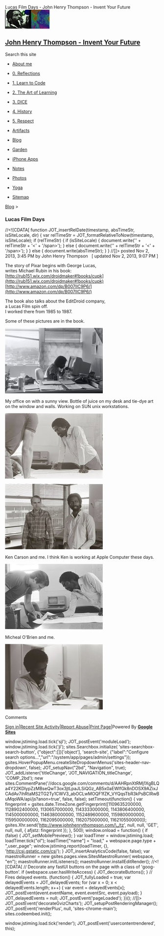 Lucas Film Days - John Henry Thompson - Invent Your Future [![John Henry Thompson - Invent Your Future](../_/rsrc/1329567069254/config/customLogo.gif-revision=6.png)](../index.html)

[John Henry Thompson - Invent Your Future](../index.html)
---------------------------------------------------------

Search this site

*   [About me](../home.html)
    
*   [0\. Reflections](../0-refections-on-learning.html)
    
*   [1\. Learn to Code](../learning-to-program.html)
    
*   [2\. The Art of Learning](../the-art-of-learning.html)
    
*   [3\. DICE](../3-dice.html)
    
*   [4\. History](../4-history.html)
    
*   [5\. Respect](../heros.html)
    
*   [Artifacts](../artifacts.html)
    
*   [Blog](../z-blog-1.html)
    
*   [Garden](../4-garden.html)
    
*   [iPhone Apps](../iphone-apps.html)
    
*   [Notes](../notes.html)
    
*   [Photos](../family.html)
    
*   [Yoga](../yoga.html)
    
*   [Sitemap](../system/app/pages/sitemap/hierarchy.html)
    

[Blog](../z-blog-1.html)‎ > ‎

### Lucas Film Days

//<!\[CDATA\[ function JOT\_insertRelDate(timestamp, absTimeStr, isSiteLocale, dir) { var relTimeStr = JOT\_formatRelativeToNow(timestamp, isSiteLocale); if (relTimeStr) { if (isSiteLocale) { document.write('<span timestamp="' + timestamp + '" issitelocale="' + isSiteLocale + '" title="' + absTimeStr + '" dir="' + dir + '">' + relTimeStr + '<' + '/span>'); } else { document.write('<span timestamp="' + timestamp + '" title="' + absTimeStr + '" dir="' + dir + '">' + relTimeStr + '<' + '/span>'); } } else { document.write(absTimeStr); } } //\]\]> posted Nov 2, 2013, 3:45 PM by John Henry Thompson   \[ updated Nov 2, 2013, 9:07 PM \]

The story of Pixar begins with George Lucas,  
writes Michael Rubin in his book:  
[http://rub151.wix.com/droidmaker#!books/cupk](http://rub151.wix.com/droidmaker#!books/cupk)  
[http://www.amazon.com/dp/B007IIC9P6/](http://www.amazon.com/dp/B007IIC9P6/)  
  

The book also talks about the EditDroid company,  
a Lucas Film spin off.  
I worked there from 1985 to 1987.  

Some of these pictures are in the book.  

  

  
[![](../_/rsrc/1383432545668/z-blog-1/lucasfilmdays/247027_10150222472393257_8374069_n-height=213&width=320.jpg)](http://www.johnhenrythompson.com/z-blog-1/lucasfilmdays/247027_10150222472393257_8374069_n.jpg?attredirects=0)  

My office on with a sunny view. Bottle of juice on my desk and tie-dye art on the window and walls. Working on SUN unix workstations.  

  
[](http://www.johnhenrythompson.com/z-blog-1/lucasfilmdays/247027_10150222472393257_8374069_n.jpg?attredirects=0)[![](../_/rsrc/1383432593245/z-blog-1/lucasfilmdays/249639_10150222471588257_5043297_n-height=213&width=320.jpg)](http://www.johnhenrythompson.com/z-blog-1/lucasfilmdays/249639_10150222471588257_5043297_n.jpg?attredirects=0)

[![](../_/rsrc/1383432497178/z-blog-1/lucasfilmdays/246645_10150222471648257_695964_n-height=213&width=320.jpg)](http://www.johnhenrythompson.com/z-blog-1/lucasfilmdays/246645_10150222471648257_695964_n.jpg?attredirects=0)  

Ken Carson and me. I think Ken is working at Apple Computer these days.  

  
  
[![](../_/rsrc/1383432573594/z-blog-1/lucasfilmdays/248484_10150222471538257_6041926_n-height=213&width=320.jpg)](http://www.johnhenrythompson.com/z-blog-1/lucasfilmdays/248484_10150222471538257_6041926_n.jpg?attredirects=0)  

Micheal O'Brien and me.  
  

[![](../_/rsrc/1383432621928/z-blog-1/lucasfilmdays/254450_10150222472128257_1306117_n-height=213&width=320.jpg)](http://www.johnhenrythompson.com/z-blog-1/lucasfilmdays/254450_10150222472128257_1306117_n.jpg?attredirects=0)

  

  

  

  

Comments

[Sign in](https://accounts.google.com/ServiceLogin?continue=http://sites.google.com/a/johnhenrythompson.com/jht/z-blog-1/lucasfilmdays&service=jotspot)|[Recent Site Activity](../system/app/pages/recentChanges.html)|[Report Abuse](http://sites.google.com/a/johnhenrythompson.com/jht/system/app/pages/reportAbuse)|[Print Page](javascript:;)|Powered By **[Google Sites](http://sites.google.com/site)**

window.jstiming.load.tick('sjl'); JOT\_postEvent('moduleLoad'); window.jstiming.load.tick('jl'); sites.Searchbox.initialize( 'sites-searchbox-search-button', {"object":\[\]}\['object'\], 'search-site', {"label":"Configure search options...","url":"/system/app/pages/admin/settings"}); gsites.HoverPopupMenu.createSiteDropdownMenus('sites-header-nav-dropdown', false); JOT\_setupNav("2bd", "Navigation", true); JOT\_addListener('titleChange', 'JOT\_NAVIGATION\_titleChange', 'COMP\_2bd'); new sites.CommentPane('//docs.google.com/comments/d/AAHRpnXtRMj1XgBLQa4Y22KDIypZzMBseQwT3ox3jtLpaJLSiQGz\_AB5x0aEWlfGk8nDOSX9AZixJCAdAv7ihRtaMS2TG2Ty1CWV3\_abOCLwMOQF1fZK\_VYQqsTbR3kPsBClRwBuMqoWA/api/js?anon=true', false, false); setTimeout(function() { var fingerprint = gsites.date.TimeZone.getFingerprint(\[1109635200000, 1128902400000, 1130657000000, 1143333000000, 1143806400000, 1145000000000, 1146380000000, 1152489600000, 1159800000000, 1159500000000, 1162095000000, 1162075000000, 1162105500000\]); gsites.Xhr.send('http://www.johnhenrythompson.com/\_/tz', null, null, 'GET', null, null, { afjstz: fingerprint }); }, 500); window.onload = function() { if (false) { JOT\_setMobilePreview(); } var loadTimer = window.jstiming.load; loadTimer.tick("ol"); loadTimer\["name"\] = "load," + webspace.page.type + ",user\_page"; window.jstiming.report(loadTimer, {}, 'http://csi.gstatic.com/csi'); } JOT\_insertAnalyticsCode(false, false); var maestroRunner = new gsites.pages.view.SitesMaestroRunner( webspace, "en"); maestroRunner.initListeners(); maestroRunner.installEditRender(); //<!\[CDATA\[ // Decorate any fastUI buttons on the page with a class of 'goog-button'. if (webspace.user.hasWriteAccess) { JOT\_decorateButtons(); } // Fires delayed events. (function() { JOT\_fullyLoaded = true; var delayedEvents = JOT\_delayedEvents; for (var x = 0; x < delayedEvents.length; x++) { var event = delayedEvents\[x\]; JOT\_postEvent(event.eventName, event.eventSrc, event.payload); } JOT\_delayedEvents = null; JOT\_postEvent('pageLoaded'); })(); //\]\]> JOT\_postEvent('decorateGvizCharts'); JOT\_setupPostRenderingManager(); JOT\_postEvent('renderPlus', null, 'sites-chrome-main'); sites.codeembed.init();

window.jstiming.load.tick('render'); JOT\_postEvent('usercontentrendered', this);
